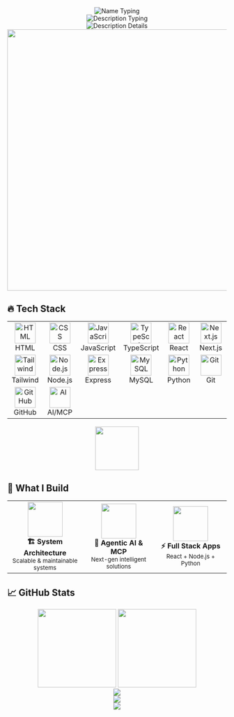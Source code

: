 <div align="center">
  <img src="https://readme-typing-svg.herokuapp.com?font=Fira+Code&weight=700&size=50&duration=2000&pause=1000&color=8B5CF6&center=true&vCenter=true&width=800&lines=TheOneWithDesire" alt="Name Typing" />
</div>

<div align="center">
  <img src="https://readme-typing-svg.herokuapp.com?font=JetBrains+Mono&weight=500&size=24&duration=3000&pause=800&color=A855F7&center=true&vCenter=true&width=900&lines=🎓+Computer+Engineering+Graduate;🚀+Full+Stack+Developer;🤖+AI+%26+MCP+Enthusiast;⚡+20x+Productivity+Boost" alt="Description Typing" />
</div>

<div align="center">
  <img src="https://readme-typing-svg.herokuapp.com?font=JetBrains+Mono&weight=500&size=20&duration=2500&pause=1000&color=C084FC&center=true&vCenter=true&width=900&lines=Building+scalable+systems+%26+intelligent+AI+solutions;Python+is+my+utility+for+everything+🐍;Boosting+productivity+20x+with+AI+automation+⚡" alt="Description Details" />
</div>

<div align="center">
  <img width="600" src="https://user-images.githubusercontent.com/74038190/212284100-561aa473-3905-4a80-b561-0d28506553ee.gif">
</div>

## 🔥 Tech Stack<div align="center"><table><tr><td align="center" width="96"><img src="https://skillicons.dev/icons?i=html" width="48" height="48" alt="HTML" /><br>HTML</td><td align="center" width="96"><img src="https://skillicons.dev/icons?i=css" width="48" height="48" alt="CSS" /><br>CSS</td><td align="center" width="96"><img src="https://skillicons.dev/icons?i=js" width="48" height="48" alt="JavaScript" /><br>JavaScript</td><td align="center" width="96"><img src="https://skillicons.dev/icons?i=ts" width="48" height="48" alt="TypeScript" /><br>TypeScript</td><td align="center" width="96"><img src="https://skillicons.dev/icons?i=react" width="48" height="48" alt="React" /><br>React</td><td align="center" width="96"><img src="https://skillicons.dev/icons?i=nextjs" width="48" height="48" alt="Next.js" /><br>Next.js</td></tr><tr><td align="center" width="96"><img src="https://skillicons.dev/icons?i=tailwind" width="48" height="48" alt="Tailwind" /><br>Tailwind</td><td align="center" width="96"><img src="https://skillicons.dev/icons?i=nodejs" width="48" height="48" alt="Node.js" /><br>Node.js</td><td align="center" width="96"><img src="https://skillicons.dev/icons?i=express" width="48" height="48" alt="Express" /><br>Express</td><td align="center" width="96"><img src="https://skillicons.dev/icons?i=mysql" width="48" height="48" alt="MySQL" /><br>MySQL</td><td align="center" width="96"><img src="https://skillicons.dev/icons?i=python" width="48" height="48" alt="Python" /><br>Python</td><td align="center" width="96"><img src="https://skillicons.dev/icons?i=git" width="48" height="48" alt="Git" /><br>Git</td></tr><tr><td align="center" width="96"><img src="https://skillicons.dev/icons?i=github" width="48" height="48" alt="GitHub" /><br>GitHub</td><td align="center" width="96"><img src="https://user-images.githubusercontent.com/74038190/212257467-871d32b7-e401-42e8-a166-fcfd7baa4c6b.gif" width="48" height="48" alt="AI" /><br>AI/MCP</td><td colspan="4"></td></tr></table></div>

<div align="center">
  <img src="https://user-images.githubusercontent.com/74038190/212284087-bbe7e430-757e-4901-90bf-4cd2ce3e1852.gif" width="100">
</div>

## 🎯 What I Build<div align="center"><table><tr><td align="center" width="200"><img src="https://user-images.githubusercontent.com/74038190/219923809-b86dc415-a0c2-4a38-bc88-ad6cf06395a8.gif" width="80" height="80"><br><strong>🏗️ System Architecture</strong><br><sub>Scalable & maintainable systems</sub></td><td align="center" width="200"><img src="https://user-images.githubusercontent.com/74038190/212257467-871d32b7-e401-42e8-a166-fcfd7baa4c6b.gif" width="80" height="80"><br><strong>🤖 Agentic AI & MCP</strong><br><sub>Next-gen intelligent solutions</sub></td><td align="center" width="200"><img src="https://user-images.githubusercontent.com/74038190/219923823-bf1ce878-c6b8-4faa-be07-93e6b1006521.gif" width="80" height="80"><br><strong>⚡ Full Stack Apps</strong><br><sub>React + Node.js + Python</sub></td></tr></table></div>

## 📈 GitHub Stats

<div align="center">
  <img height="180em" src="https://github-readme-stats.vercel.app/api?username=theonewithdesire&show_icons=true&theme=tokyonight&include_all_commits=true&count_private=true&hide_border=true&bg_color=0D1117&title_color=8B5CF6&icon_color=A855F7&text_color=FFFFFF"/>
  <img height="180em" src="https://github-readme-stats.vercel.app/api/top-langs/?username=theonewithdesire&layout=compact&langs_count=8&theme=tokyonight&hide_border=true&bg_color=0D1117&title_color=8B5CF6&text_color=FFFFFF"/>
</div>

<div align="center">
  <img src="https://github-readme-streak-stats.herokuapp.com/?user=theonewithdesire&theme=tokyonight&hide_border=true&background=0D1117&stroke=8B5CF6&ring=A855F7&fire=C084FC&currStreakLabel=FFFFFF"/>
</div>

<div align="center">
  <img src="https://github-readme-activity-graph.vercel.app/graph?username=theonewithdesire&theme=tokyo-night&bg_color=0D1117&color=8B5CF6&line=A855F7&point=C084FC&area=true&hide_border=true"/>
</div>

<div align="center">
  <img src="https://capsule-render.vercel.app/api?type=waving&color=0:8B5CF6,50:A855F7,100:C084FC&height=120&section=footer"/>
</div>

